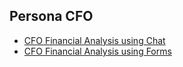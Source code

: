 ## Persona CFO

- [CFO Financial Analysis using Chat](docs/personas/cfo/budget-advisor-using-chat)
- [CFO Financial Analysis using Forms](docs/personas/cfo/budget-advisor-using-forms)